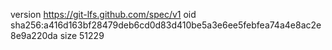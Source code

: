 version https://git-lfs.github.com/spec/v1
oid sha256:a416d163bf28479deb6cd0d83d410be5a3e6ee5febfea74a4e8ac2e8e9a220da
size 51229
